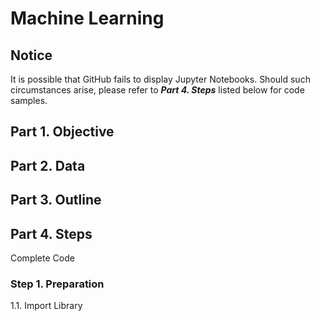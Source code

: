 # Machine Learning
## Notice
It is possible that GitHub fails to display Jupyter Notebooks. Should such circumstances arise, please refer to ***Part 4. Steps*** listed below for code samples.
## Part 1. Objective
## Part 2. Data
## Part 3. Outline
## Part 4. Steps
Complete Code
### Step 1. Preparation
1.1. Import Library
